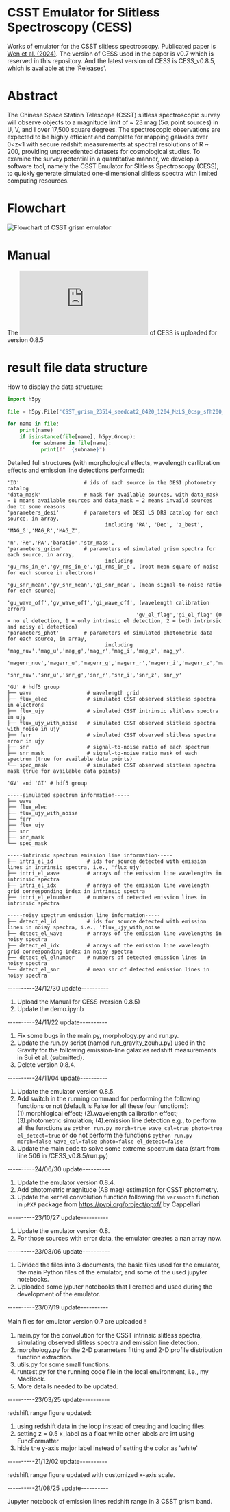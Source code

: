 # CSST Emulator for Slitless Spectroscopy (CESS)
Works of emulator for the CSST slitless spectroscopy.  Publicated paper is [Wen et al. (2024)](https://ui.adsabs.harvard.edu/abs/2024MNRAS.528.2770W/abstract).  The version of CESS used in the paper is v0.7 which is reserved in this repository.  And the latest version of CESS is CESS_v0.8.5, which is available at the 'Releases'. 

# Abstract
The Chinese Space Station Telescope (CSST) slitless spectroscopic survey will observe objects to a magnitude limit of ~ 23 mag (5σ, point sources) in U, V, and I over 17,500 square degrees.  The spectroscopic observations are expected to be highly efficient and complete for mapping galaxies over 0<z<1 with secure redshift measurements at spectral resolutions of R ~ 200, providing unprecedented datasets for cosmological studies.  To examine the survey potential in a quantitative manner, we develop a software tool, namely the CSST Emulator for Slitless Spectroscopy (CESS), to quickly generate simulated one-dimensional slitless spectra with limited computing resources.  

# Flowchart
![Flowchart of CSST grism emulator](https://github.com/RainW7/CESS/blob/main/flowchart.png)

# Manual
The ![Manual](https://github.com/RainW7/CESS/blob/main/Manual%20for%20CESS%20(version%200.8.5%2C%202024.12.30).pdf) of CESS is uploaded for version 0.8.5

# result file data structure
How to display the data structure: 
```python
import h5py

file = h5py.File('CSST_grism_23514_seedcat2_0420_1204_MzLS_0csp_sfh200_bc2003_hr_stelib_chab_neb_300r_i0100_2dal8_10.hdf5','r') # the output file in hdf5 of CESS

for name in file:
    print(name)
    if isinstance(file[name], h5py.Group):
        for subname in file[name]:
           print(f"  {subname}")
```

Detailed full structures (with morphological effects, wavelength carlibration effects and emission line detections performed): 
```
'ID'                     # ids of each source in the DESI photometry catalog
'data_mask'              # mask for available sources, with data_mask = 1 means available sources and data_mask = 2 means invaild sources due to some reasons
'parameters_desi'        # parameters of DESI LS DR9 catalog for each source, in array,
                                including 'RA', 'Dec', 'z_best', 'MAG_G','MAG_R','MAG_Z',
                                          'n','Re','PA','baratio','str_mass',
'parameters_grism'       # parameters of simulated grism spectra for each source, in array,
                                including 'gu_rms_in_e','gv_rms_in_e','gi_rms_in_e', (root mean square of noise for each source in electrons)
                                          'gu_snr_mean','gv_snr_mean','gi_snr_mean', (mean signal-to-noise ratio for each source)
                                          'gu_wave_off','gv_wave_off','gi_wave_off', (wavelength calibration error)
                                          'gv_el_flag','gi_el_flag' (0 = no el detection, 1 = only intrinsic el detection, 2 = both intrinsic and noisy el detection)
'parameters_phot'        # parameters of simulated photometric data for each source, in array,
                                including 'mag_nuv','mag_u','mag_g','mag_r','mag_i','mag_z','mag_y',
                                          'magerr_nuv','magerr_u','magerr_g','magerr_r','magerr_i','magerr_z','magerr_y',
                                          'snr_nuv','snr_u','snr_g','snr_r','snr_i','snr_z','snr_y'
```
```
'GU' # hdf5 group
├── wave                  # wavelength grid
├── flux_elec             # simulated CSST observed slitless spectra in electrons
├── flux_ujy              # simulated CSST intrinsic slitless spectra in ujy
├── flux_ujy_with_noise   # simulated CSST observed slitless spectra with noise in ujy
├── ferr                  # simulated CSST observed slitless spectra error in ujy
├── snr                   # signal-to-noise ratio of each spectrum
├── snr_mask              # signal-to-noise ratio mask of each spectrum (true for available data points)
└── spec_mask             # simulated CSST observed slitless spectra mask (true for available data points)
```
```
'GV' and 'GI' # hdf5 group

-----simulated spectrum information-----
├── wave
├── flux_elec
├── flux_ujy_with_noise
├── ferr
├── flux_ujy
├── snr
├── snr_mask
└── spec_mask

-----intrinsic spectrum emission line information-----
├── intri_el_id           # ids for source detected with emission lines in intrinsic spectra, i.e., 'flux_ujy'
├── intri_el_wave         # arrays of the emission line wavelengths in intrinsic spectra
├── intri_el_idx          # arrays of the emission line wavelength grid corresponding index in intrinsic spectra
├── intri_el_elnumber     # numbers of detected emission lines in intrinsic spectra

-----noisy spectrum emission line information-----
├── detect_el_id          # ids for source detected with emission lines in noisy spectra, i.e., 'flux_ujy_with_noise'
├── detect_el_wave        # arrays of the emission line wavelengths in noisy spectra
├── detect_el_idx         # arrays of the emission line wavelength grid corresponding index in noisy spectra
├── detect_el_elnumber    # numbers of detected emission lines in noisy spectra
└── detect_el_snr         # mean snr of detected emission lines in noisy spectra
```

----------24/12/30 update----------
1. Upload the Manual for CESS (version 0.8.5)
2. Update the demo.ipynb

----------24/11/22 update----------
1. Fix some bugs in the main.py, morphology.py and run.py.
2. Update the run.py script (named run_gravity_zouhu.py) used in the Gravity for the following emission-line galaxies redshift measurements in Sui et al. (submitted).
3. Delete version 0.8.4.

----------24/11/04 update----------
1. Update the emulator version 0.8.5.
2. Add switch in the running command for performing the following functions or not (default is False for all these four functions):
   (1).morphlogical effect; (2).wavelength calibration effect; (3).photometric simulation; (4).emission line detection
   e.g., to perform all the functions as ```python run.py morph=true wave_cal=true photo=true el_detect=true```
         or do not perform the functions ```python run.py morph=false wave_cal=false photo=false el_detect=false```
3. Update the main code to solve some extreme spectrum data (start from line 506 in /CESS_v0.8.5/run.py)

----------24/06/30 update----------
1. Update the emulator version 0.8.4.
2. Add photometric magnitude (AB mag) estimation for CSST photometry.
3. Update the kernel convolution function following the ```varsmooth``` function in ```pPXF``` package from https://pypi.org/project/ppxf/ by Cappellari

----------23/10/27 update----------

1. Update the emulator version 0.8.
2. For those sources with error data, the emulator creates a nan array now. 

----------23/08/06 update----------

1. Divided the files into 3 documents, the basic files used for the emulator, the main Python files of the emulator, and some of the used jupyter notebooks.
2. Uploaded some jyputer notebooks that I created and used during the development of the emulator.

----------23/07/19 update----------

Main files for emulator version 0.7 are uploaded！
1. main.py for the convolution for the CSST intrinsic slitless spectra, simulating observed slitless spectra and emission line detection.
2. morphology.py for the 2-D parameters fitting and 2-D profile distribution function extraction.
3. utils.py for some small functions.
4. runtest.py for the running code file in the local environment, i.e., my MacBook.
5. More details needed to be updated.

----------23/03/25 update----------

redshift range figure updated: 
1. using redshift data in the loop instead of creating and loading files.
2. setting z = 0.5 x_label as a float while other labels are int using FuncFormatter
3. hide the y-axis major label instead of setting the color as 'white'

----------21/12/02 update----------

redshift range figure updated with customized x-axis scale.

----------21/08/25 update----------

Jupyter notebook of emission lines redshift range in 3 CSST grism band.
